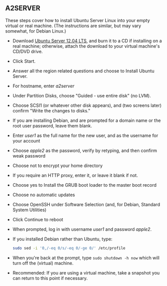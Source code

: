 ## A2SERVER

 These steps cover how to install Ubuntu Server Linux into your empty virtual or real machine. (The instructions are similar, but may vary somewhat, for Debian Linux.)

* Download [Ubuntu Server 12.04 LTS][1], and burn it to a CD if
  installing on a real machine; otherwise, attach the download to your
  virtual machine's CD/DVD drive.

* Click Start.

* Answer all the region related questions and choose to Install Ubuntu
  Server.

* For hostname, enter *a2server*

* Under Partition Disks, choose "Guided - use entire disk" (no LVM).

* Choose SCSI1 (or whatever other disk appears), and (two screens later)
  confirm "Write the changes to disks."

* If you are installing Debian, and are prompted for a domain name or
  the root user password, leave them blank.

* Enter *user1* as the full name for the new user, and as the username
  for your account

* Choose *apple2* as the password, verify by retyping, and then confirm
  weak password

* Choose not to encrypt your home directory

* If you require an HTTP proxy, enter it, or leave it blank if not.

* Choose yes to Install the GRUB boot loader to the master boot record

* Choose no automatic updates

* Choose OpenSSH under Software Selection (and, for Debian, Standard
  System Utilities)

* Click Continue to reboot

* When prompted, log in with username *user1* and password *apple2*.

* If you installed Debian rather than Ubuntu, type:
  
  ~~~ bash
  sudo sed -i '0,/-eq 0/s/-eq 0/-ge 0/' /etc/profile
  ~~~

* When you're back at the prompt, type `sudo shutdown -h now` which
  will turn off the (virtual) machine.

* Recommended: If you are using a virtual machine, take a snapshot you
  can return to this point if necessary.


[1]: http://www.ubuntu.com/download/server/download

